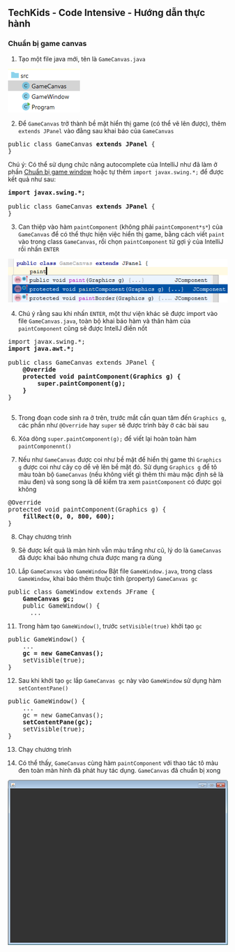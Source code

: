 ## TechKids - Code Intensive - Hướng dẫn thực hành
### Chuẩn bị game canvas

1. Tạo một file java mới, tên là `GameCanvas.java`

![Create game canvas](images/setup_game_canvas/create_game_canvas_file.png)

2. Để `GameCanvas` trở thành bề mặt hiển thị game (có thể vẽ lên được), thêm `extends JPanel` vào đằng sau khai báo của `GameCanvas`

<pre>
public class GameCanvas <b>extends JPanel</b> {
}
</pre>

Chú ý: Có thể sử dụng chức năng autocomplete của IntelliJ như đã làm ở phần [Chuẩn bị game window](setup_game_window.md) hoặc tự thêm `import javax.swing.*;` để được kết quả như sau:

<pre>
<b>import javax.swing.*;</b>

public class GameCanvas <b>extends JPanel</b> {
}
</pre>

3. Can thiệp vào hàm `paintComponent` (không phải `paintComponent*s*`) của `GameCanvas` để có thể thực hiện việc hiển thị game, bằng cách viết `paint` vào trong class `GameCanvas`, rồi chọn `paintComponent` từ gợi ý của IntelliJ rồi nhấn `ENTER`

![Override paint component](images/setup_game_canvas/override_paint_component.png)

4. Chú ý rằng sau khi nhấn `ENTER`, một thư viện khác sẽ được import vào file `GameCanvas.java`, toàn bộ khai báo hàm và thân hàm của `paintComponent` cũng sẽ được IntellJ điền nốt

<pre>
import javax.swing.*;
<b>import java.awt.*;</b>

public class GameCanvas extends JPanel {
    <b>@Override
    protected void paintComponent(Graphics g) {
        super.paintComponent(g);
    }</b>
}

</pre>

5. Trong đoạn code sinh ra ở trên, trước mắt cần quan tâm đến `Graphics g`, các phần như `@Override` hay `super` sẽ được trình bày ở các bài sau

6. Xóa dòng `super.paintComponent(g);` để viết lại hoàn toàn hàm `paintComponennt()`

7. Nếu như `GameCanvas` được coi như bề mặt để hiển thị game thì `Graphics g` được coi như cây cọ dể vẽ lên bề mặt đó. Sử dụng `Graphics g` để tô màu toàn bộ `GameCanvas` (nếu không viết gì thêm thì màu mặc định sẽ là màu đen) và song song là dể kiểm tra xem `paintComponent` có được gọi không

<pre>
@Override
protected void paintComponent(Graphics g) {
    <b>fillRect(0, 0, 800, 600);</b>
}
</pre>

8. Chạy chương trình

9. Sẽ được kết quả là màn hình vẫn màu trắng như cũ, lý do là `GameCanvas` đã được khai báo nhưng chưa được mang ra dùng

10. Lắp `GameCanvas` vào `GameWindow`
Bật file `GameWindow.java`, trong class `GameWindow`, khai báo thêm thuộc tính (property) `GameCanvas gc`

<pre>
public class GameWindow extends JFrame {
    <b>GameCanvas gc;</b>
    public GameWindow() {
      ...
</pre>

11. Trong hàm tạo `GameWindow()`, trước `setVisible(true)` khởi tạo `gc`

<pre>
public GameWindow() {
    ...
    <b>gc = new GameCanvas();</b>
    setVisible(true);
}
</pre>

12. Sau khi khởi tạo `gc` lắp `GameCanvas gc` này vào `GameWindow` sử dụng hàm `setContentPane()`

<pre>
public GameWindow() {
    ...
    gc = new GameCanvas();
    <b>setContentPane(gc);</b>
    setVisible(true);
}
</pre>

13. Chạy chương trình

14. Có thể thấy, `GameCanvas` cùng hàm `paintComponent` với thao tác tô màu đen toàn màn hình đã phát huy tác dụng. `GameCanvas` đã chuẩn bị xong

![Black filled canvas](images/setup_game_canvas/black_filled_canvas.png)